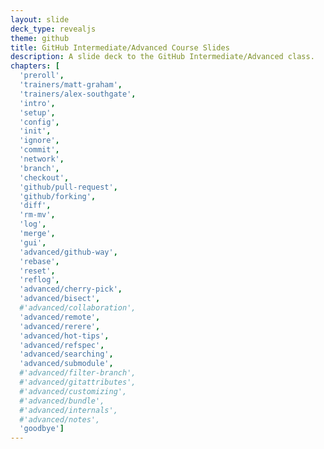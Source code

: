 ```yaml
---
layout: slide
deck_type: revealjs
theme: github
title: GitHub Intermediate/Advanced Course Slides
description: A slide deck to the GitHub Intermediate/Advanced class.
chapters: [
  'preroll',
  'trainers/matt-graham',
  'trainers/alex-southgate',
  'intro',
  'setup',
  'config',
  'init',
  'ignore',
  'commit',
  'network',
  'branch',
  'checkout',
  'github/pull-request',
  'github/forking',
  'diff',
  'rm-mv',
  'log',
  'merge',
  'gui',
  'advanced/github-way',
  'rebase',
  'reset',
  'reflog',
  'advanced/cherry-pick',
  'advanced/bisect',
  #'advanced/collaboration',
  'advanced/remote',
  'advanced/rerere',
  'advanced/hot-tips',
  'advanced/refspec',
  'advanced/searching',
  'advanced/submodule',
  #'advanced/filter-branch',
  #'advanced/gitattributes',
  #'advanced/customizing',
  #'advanced/bundle',
  #'advanced/internals',
  #'advanced/notes',
  'goodbye']
---
```

